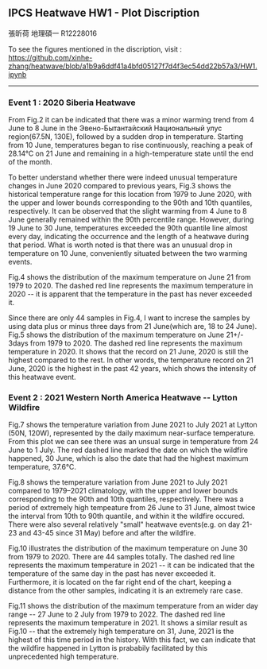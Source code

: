 ## IPCS Heatwave HW1 - Plot Discription



張昕荷 地理碩一 R12228016


To see the figures mentioned in the discription, visit : https://github.com/xinhe-zhang/heatwave/blob/a1b9a6ddf41a4bfd05127f7d4f3ec54dd22b57a3/HW1.ipynb


-----
### Event 1 : 2020 Siberia Heatwave

From Fig.2 it can be indicated that there was a minor warming trend from 4 June to 8 June in the Эвено-Бытантайский Национальный улус region(67.5N, 130E), followed by a sudden drop in temperature. Starting from 10 June, temperatures began to rise continuously, reaching a peak of 28.14°C on 21 June and remaining in a high-temperature state until the end of the month.

To better understand whether there were indeed unusual temperature changes in June 2020 compared to previous years, Fig.3 shows the historical temperature range for this location from 1979 to June 2020, with the upper and lower bounds corresponding to the 90th and 10th quantiles, respectively. It can be observed that the slight warming from 4 June to 8 June generally remained within the 90th percentile range. However, during 19 June to 30 June, temperatures exceeded the 90th quantile line almost every day, indicating the occurrence and the length of a heatwave during that period. What is worth noted is that there was an unusual drop in temperature on 10 June, conveniently situated between the two warming events.

Fig.4 shows the distribution of the maximum temperature on June 21 from 1979 to 2020. The dashed red line represents the maximum temperature in 2020 -- it is apparent that the temperature in the past has never exceeded it.

Since there are only 44 samples in Fig.4, I want to increse the samples by using data plus or minus three days from 21 June(which are, 18 to 24 June). Fig.5 shows the distribution of the maximum temperature on June 21+/- 3days from 1979 to 2020. The dashed red line represents the maximum temperature in 2020. It shows that the record on 21 June, 2020 is still the highest compared to the rest. In other words, the temperature record on 21 June, 2020 is the highest in the past 42 years, which shows the intensity of this heatwave event.

### Event 2 : 2021 Western North America Heatwave -- Lytton Wildfire

Fig.7 shows the temperature variation from June 2021 to July 2021 at Lytton (50N, 120W), represented by the daily maximum near-surface temperature. From this plot we can see there was an unsual surge in temperature from 24 June to 1 July. The red dashed line marked the date on which the wildfire happened, 30 June, which is also the date that had the highest maximum temperature, 37.6°C.

Fig.8 shows the temperature variation from June 2021 to July 2021 compared to 1979–2021 climatology, with the upper and lower bounds corresponding to the 90th and 10th quantiles, respectively. There was a period of extremely high tempeature from 26 June to 31 June, almost twice the interval from 10th to 90th quantile, and within it the wildfire occured. There were also several relatively "small" heatwave events(e.g. on day 21-23 and 43-45 since 31 May) before and after the wildfire.

Fig.10 illustrates the distribution of the maximum temperature on June 30 from 1979 to 2020. There are 44 samples totally. The dashed red line represents the maximum temperature in 2021 -- it can be indicated that the temperature of the same day in the past has never exceeded it. Furthermore, it is located on the far right end of the chart, keeping a distance from the other samples, indicating it is an extremely rare case.

Fig.11 shows the distribution of the maximum temperature from an wider day range -- 27 June to 2 July from 1979 to 2022. The dashed red line represents the maximum temperature in 2021. It shows a similar result as Fig.10 -- that the extremely high temperature on 31, June, 2021 is the highest of this time period in the history. With this fact, we can indicate that the wildfire happened in Lytton is prababily facilitated by this unprecedented high temperature.


